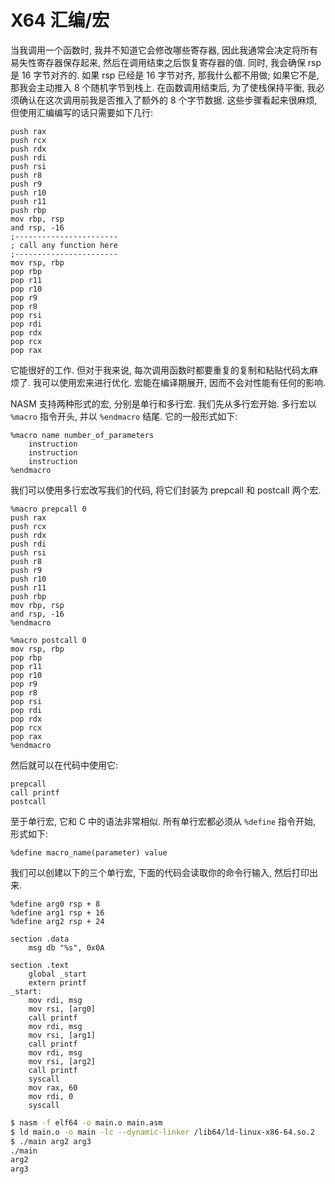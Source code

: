 # X64 汇编/宏

当我调用一个函数时, 我并不知道它会修改哪些寄存器, 因此我通常会决定将所有易失性寄存器保存起来, 然后在调用结束之后恢复寄存器的值. 同时, 我会确保 rsp 是 16 字节对齐的. 如果 rsp 已经是 16 字节对齐, 那我什么都不用做; 如果它不是, 那我会主动推入 8 个随机字节到栈上. 在函数调用结束后, 为了使栈保持平衡, 我必须确认在这次调用前我是否推入了额外的 8 个字节数据. 这些步骤看起来很麻烦, 但使用汇编编写的话只需要如下几行:

```text
push rax
push rcx
push rdx
push rdi
push rsi
push r8
push r9
push r10
push r11
push rbp
mov rbp, rsp
and rsp, -16
;-----------------------
; call any function here
;-----------------------
mov rsp, rbp
pop rbp
pop r11
pop r10
pop r9
pop r8
pop rsi
pop rdi
pop rdx
pop rcx
pop rax
```

它能很好的工作. 但对于我来说, 每次调用函数时都要重复的复制和粘贴代码太麻烦了. 我可以使用宏来进行优化. 宏能在编译期展开, 因而不会对性能有任何的影响.

NASM 支持两种形式的宏, 分别是单行和多行宏. 我们先从多行宏开始. 多行宏以 `%macro` 指令开头, 并以 `%endmacro` 结尾. 它的一般形式如下:

```text
%macro name number_of_parameters
    instruction
    instruction
    instruction
%endmacro
```

我们可以使用多行宏改写我们的代码, 将它们封装为 prepcall 和 postcall 两个宏.

```text
%macro prepcall 0
push rax
push rcx
push rdx
push rdi
push rsi
push r8
push r9
push r10
push r11
push rbp
mov rbp, rsp
and rsp, -16
%endmacro

%macro postcall 0
mov rsp, rbp
pop rbp
pop r11
pop r10
pop r9
pop r8
pop rsi
pop rdi
pop rdx
pop rcx
pop rax
%endmacro
```

然后就可以在代码中使用它:

```text
prepcall
call printf
postcall
```

至于单行宏, 它和 C 中的语法非常相似. 所有单行宏都必须从 `%define` 指令开始, 形式如下:

```text
%define macro_name(parameter) value
```

我们可以创建以下的三个单行宏, 下面的代码会读取你的命令行输入, 然后打印出来.

```text
%define arg0 rsp + 8
%define arg1 rsp + 16
%define arg2 rsp + 24

section .data
    msg db "%s", 0x0A

section .text
    global _start
    extern printf
_start:
    mov rdi, msg
    mov rsi, [arg0]
    call printf
    mov rdi, msg
    mov rsi, [arg1]
    call printf
    mov rdi, msg
    mov rsi, [arg2]
    call printf
    syscall
    mov rax, 60
    mov rdi, 0
    syscall
```

```sh
$ nasm -f elf64 -o main.o main.asm
$ ld main.o -o main -lc --dynamic-linker /lib64/ld-linux-x86-64.so.2
$ ./main arg2 arg3
./main
arg2
arg3
```
